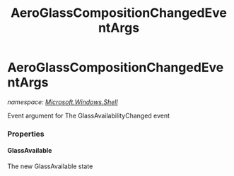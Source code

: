 ﻿---
title: AeroGlassCompositionChangedEventArgs
---

# AeroGlassCompositionChangedEventArgs
_namespace: [Microsoft.Windows.Shell](N-Microsoft.Windows.Shell.html)_

Event argument for The GlassAvailabilityChanged event



### Properties

#### GlassAvailable
The new GlassAvailable state

